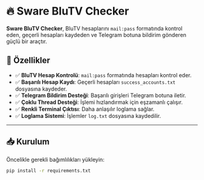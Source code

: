 # 🔥 Sware BluTV Checker  

**Sware BluTV Checker**, BluTV hesaplarını `mail:pass` formatında kontrol eden, geçerli hesapları kaydeden ve Telegram botuna bildirim gönderen güçlü bir araçtır.  

## 🚀 Özellikler  
- ✅ **BluTV Hesap Kontrolü**: `mail:pass` formatında hesapları kontrol eder.  
- ✅ **Başarılı Hesap Kaydı**: Geçerli hesapları `success_accounts.txt` dosyasına kaydeder.  
- ✅ **Telegram Bildirim Desteği**: Başarılı girişleri Telegram botuna iletir.  
- ✅ **Çoklu Thread Desteği**: İşlemi hızlandırmak için eşzamanlı çalışır.  
- ✅ **Renkli Terminal Çıktısı**: Daha anlaşılır loglama sağlar.  
- ✅ **Loglama Sistemi**: İşlemler `log.txt` dosyasına kaydedilir.  

---

## 📥 Kurulum  
Öncelikle gerekli bağımlılıkları yükleyin:  
```bash
pip install -r requirements.txt
